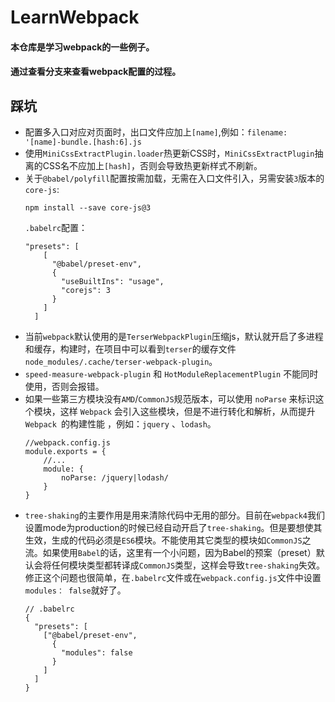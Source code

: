 # LearnWebpack
#### 本仓库是学习webpack的一些例子。  
#### 通过查看分支来查看webpack配置的过程。  

## 踩坑
- 配置多入口对应对页面时，出口文件应加上`[name]`,例如：`filename: '[name]-bundle.[hash:6].js`
- 使用`MiniCssExtractPlugin.loader`热更新CSS时，`MiniCssExtractPlugin`抽离的CSS名不应加上`[hash]`，否则会导致热更新样式不刷新。
- 关于`@babel/polyfill`配置按需加载，无需在入口文件引入，另需安装`3`版本的`core-js`:  
  ```
  npm install --save core-js@3
  ```
  `.babelrc`配置：
  ```
  "presets": [
      [
        "@babel/preset-env",
        {
          "useBuiltIns": "usage",
          "corejs": 3
        }
      ]
    ]
  ```
- 当前`webpack`默认使用的是`TerserWebpackPlugin`压缩js，默认就开启了多进程和缓存，构建时，在项目中可以看到`terser`的缓存文件`node_modules/.cache/terser-webpack-plugin`。
- `speed-measure-webpack-plugin` 和 `HotModuleReplacementPlugin` 不能同时使用，否则会报错。
- 如果一些第三方模块没有`AMD`/`CommonJS`规范版本，可以使用 `noParse` 来标识这个模块，这样 `Webpack` 会引入这些模块，但是不进行转化和解析，从而提升 `Webpack `的构建性能 ，例如：`jquery` 、`lodash`。
  ```
  //webpack.config.js
  module.exports = {
      //...
      module: {
          noParse: /jquery|lodash/
      }
  }
  ```
- `tree-shaking`的主要作用是用来清除代码中无用的部分。目前在`webpack4`我们设置mode为production的时候已经自动开启了`tree-shaking`。但是要想使其生效，生成的代码必须是`ES6`模块。不能使用其它类型的模块如`CommonJS`之流。如果使用`Babel`的话，这里有一个小问题，因为Babel的预案（preset）默认会将任何模块类型都转译成`CommonJS`类型，这样会导致`tree-shaking`失效。修正这个问题也很简单，在`.babelrc`文件或在`webpack.config.js`文件中设置`modules： false`就好了。
  ```
  // .babelrc
  {
    "presets": [
      ["@babel/preset-env",
        {
          "modules": false
        }
      ]
    ]
  }
  ```